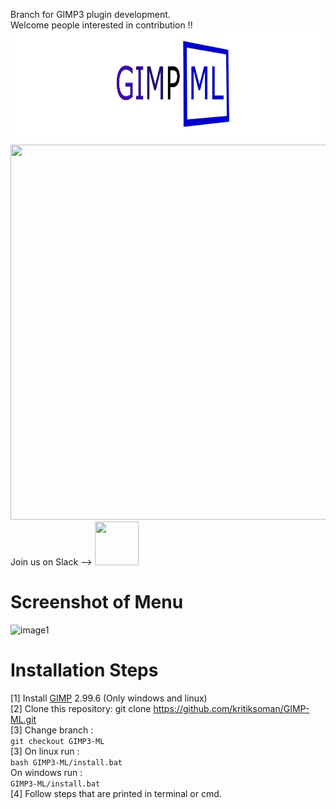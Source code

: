 Branch for GIMP3 plugin development. <br>
Welcome people interested in contribution !! <br>
<img src="https://github.com/kritiksoman/tmp/blob/master/cover.png" width="1280" height="180"> <br>
[<img src="http://img.youtube.com/vi/vFFNp0xhEiU/0.jpg" width="800" height="600">](http://www.youtube.com/watch?v=vFFNp0xhEiU)<br>
Join us on Slack --> [<img src="https://www.techrepublic.com/a/hub/i/r/2016/05/17/e5a3713d-ac86-4b59-ac69-4bf2118eaec9/resize/1200x900/94015216f0a729fd4e372588bc358029/slackmarkweb.png" width="70" height="70">](https://www.youtube.com/redirect?event=video_description&redir_token=QUFFLUhqa2NjOVNCYUgzOHUwMVJIYkl4dmotdWcxODc3d3xBQ3Jtc0tsZTcwM2JmUGpSUFBPZXlmd25yMnZ2dU9SN0V0TkVzVFlVUDBCdkdFNVJxUVJndlBPU3dwQ2UxaVIxX1Rja0RzTzBtRjNyWnNtY3Q1RlpmVmlXVmlld3ptb3BLdVlKRUctYi10Sk4yWldqSV9hSmY2aw&q=https%3A%2F%2Fjoin.slack.com%2Ft%2Fgimp-mlworkspace%2Fshared_invite%2Fzt-rbaxvztx-GRvj941idw3sQ0trS686YA)<br>

# Screenshot of Menu
![image1](https://github.com/kritiksoman/GIMP-ML/blob/GIMP3-ML/screenshot.png)

# Installation Steps
[1] Install [GIMP](https://www.gimp.org/downloads/devel/) 2.99.6  (Only windows and linux) <br>
[2] Clone this repository: git clone https://github.com/kritiksoman/GIMP-ML.git <br>
[3] Change branch : <br>
```git checkout GIMP3-ML``` <br>
[3] On linux run : <br>
    ```bash GIMP3-ML/install.bat```<br>
On windows run : <br>
    ```GIMP3-ML/install.bat```<br>
[4] Follow steps that are printed in terminal or cmd. <br>
